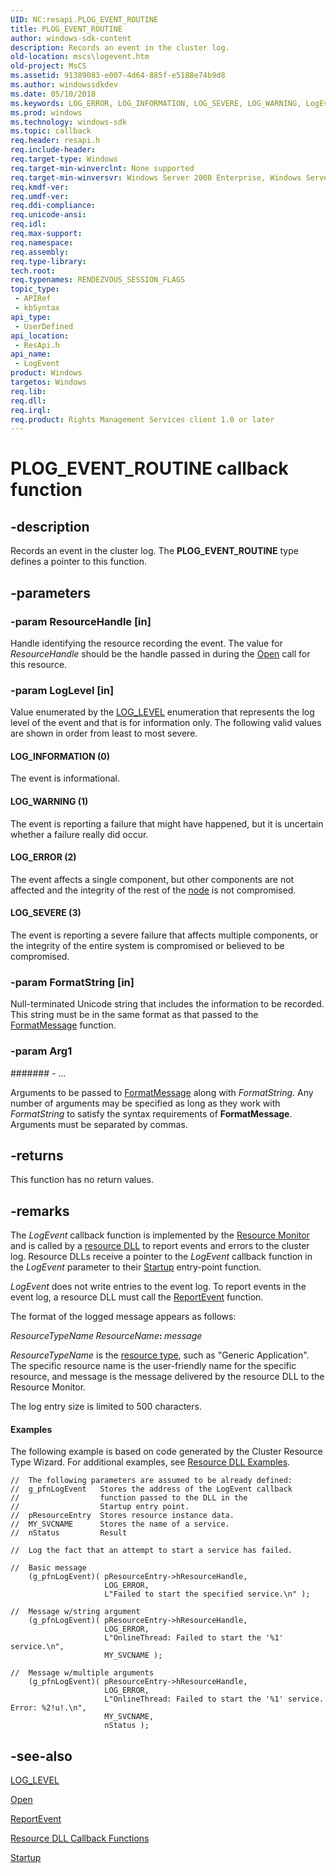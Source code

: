 ```yaml
---
UID: NC:resapi.PLOG_EVENT_ROUTINE
title: PLOG_EVENT_ROUTINE
author: windows-sdk-content
description: Records an event in the cluster log.
old-location: mscs\logevent.htm
old-project: MsCS
ms.assetid: 91389083-e007-4d64-885f-e5188e74b9d8
ms.author: windowssdkdev
ms.date: 05/10/2018
ms.keywords: LOG_ERROR, LOG_INFORMATION, LOG_SEVERE, LOG_WARNING, LogEvent, LogEvent callback, LogEvent callback function [Failover Cluster], PLOG_EVENT_ROUTINE, PLOG_EVENT_ROUTINE callback function [Failover Cluster], _wolf_logevent, mscs.logevent, resapi/LogEvent, resapi/PLOG_EVENT_ROUTINE
ms.prod: windows
ms.technology: windows-sdk
ms.topic: callback
req.header: resapi.h
req.include-header: 
req.target-type: Windows
req.target-min-winverclnt: None supported
req.target-min-winversvr: Windows Server 2008 Enterprise, Windows Server 2008 Datacenter
req.kmdf-ver: 
req.umdf-ver: 
req.ddi-compliance: 
req.unicode-ansi: 
req.idl: 
req.max-support: 
req.namespace: 
req.assembly: 
req.type-library: 
tech.root: 
req.typenames: RENDEZVOUS_SESSION_FLAGS
topic_type:
 - APIRef
 - kbSyntax
api_type:
 - UserDefined
api_location:
 - ResApi.h
api_name:
 - LogEvent
product: Windows
targetos: Windows
req.lib: 
req.dll: 
req.irql: 
req.product: Rights Management Services client 1.0 or later
---
```


# PLOG_EVENT_ROUTINE callback function


## -description


Records an event in the 
    cluster log. The <b>PLOG_EVENT_ROUTINE</b> type defines a pointer to this function.


## -parameters




### -param ResourceHandle [in]

Handle identifying the resource recording the event. The value for <i>ResourceHandle</i> 
       should be the handle passed in during the <a href="https://msdn.microsoft.com/library/windows/hardware/hh451153">Open</a> call for this 
       resource.


### -param LogLevel [in]

Value enumerated by the <a href="https://msdn.microsoft.com/976251d5-6619-47f7-9b6e-2031768100b0">LOG_LEVEL</a> enumeration that 
       represents the log level of the event and that is for information only. The following valid values are shown in 
       order from least to most severe.



#### LOG_INFORMATION (0)

The event is informational.



#### LOG_WARNING (1)

The event is reporting a failure that might have happened, but it is uncertain whether a failure really did 
         occur.



#### LOG_ERROR (2)

The event affects a single component, but other components are not affected and the integrity of the rest 
         of the <a href="https://msdn.microsoft.com/4381e378-7bf2-4dbc-b56e-3fed33193d32">node</a> is not compromised.



#### LOG_SEVERE (3)

The event is reporting a severe failure that affects multiple components, or the integrity of the entire 
         system is compromised or believed to be compromised.


### -param FormatString [in]

Null-terminated Unicode string that includes the information to be recorded. This string must be in the same 
       format as that passed to the <a href="https://msdn.microsoft.com/b9d61342-4bcf-42e9-96f1-a5993dfb6c0c">FormatMessage</a> 
       function.


### -param Arg1








####### - ...

Arguments to be passed to <a href="https://msdn.microsoft.com/b9d61342-4bcf-42e9-96f1-a5993dfb6c0c">FormatMessage</a> along with 
       <i>FormatString</i>. Any number of arguments may be specified as long as they work with 
       <i>FormatString</i> to satisfy the syntax requirements of 
       <b>FormatMessage</b>. Arguments must be separated by 
       commas.


## -returns



This function has no return values.




## -remarks



The <i>LogEvent</i> callback function is implemented by the 
     <a href="https://msdn.microsoft.com/caebb47f-c2c5-463e-a957-d9eefc7fc33d">Resource Monitor</a> and is called by a 
     <a href="https://msdn.microsoft.com/e1434102-afaf-4a35-887e-a434c628bd90">resource DLL</a> to report events and errors to the cluster log. 
     Resource DLLs receive a pointer to the <i>LogEvent</i> callback 
     function in the <i>LogEvent</i> parameter to their 
     <a href="https://msdn.microsoft.com/b07a2c32-2ff5-4917-9bcb-e1cfe445b3b3">Startup</a> entry-point function.

<i>LogEvent</i> does not write entries to the event log. To 
     report events in the event log, a resource DLL must call the 
     <a href="https://msdn.microsoft.com/e39273c3-9e42-41a1-9ec1-1cdff2ab7b55">ReportEvent</a> function.

The format of the logged message appears as follows:

<b>
</b><i>ResourceTypeName</i><b>
</b><i>ResourceName</i><b>: </b><i>message</i>

<i>ResourceTypeName</i> is the 
     <a href="https://msdn.microsoft.com/d02e4f51-7b86-451a-a51c-ea850ae464d1">resource type</a>, such as 
     "Generic Application". The specific resource name is the user-friendly name for the specific 
     resource, and message is the message delivered by the resource DLL to the Resource Monitor.

The log entry size is limited to 500 characters.


#### Examples

The following example is based on code generated by the Cluster Resource Type Wizard. For additional 
     examples, see <a href="mscs.resource_dll_examples">Resource DLL Examples</a>.

<pre class="syntax" xml:space="preserve"><code>//  The following parameters are assumed to be already defined:
//  g_pfnLogEvent   Stores the address of the LogEvent callback
//                  function passed to the DLL in the
//                  Startup entry point.
//  pResourceEntry  Stores resource instance data.
//  MY_SVCNAME      Stores the name of a service.
//  nStatus         Result

//  Log the fact that an attempt to start a service has failed.

//  Basic message
    (g_pfnLogEvent)( pResourceEntry-&gt;hResourceHandle,
                     LOG_ERROR,
                     L"Failed to start the specified service.\n" );

//  Message w/string argument
    (g_pfnLogEvent)( pResourceEntry-&gt;hResourceHandle,
                     LOG_ERROR,
                     L"OnlineThread: Failed to start the '%1' service.\n",
                     MY_SVCNAME );

//  Message w/multiple arguments
    (g_pfnLogEvent)( pResourceEntry-&gt;hResourceHandle,
                     LOG_ERROR,
                     L"OnlineThread: Failed to start the '%1' service. Error: %2!u!.\n",
                     MY_SVCNAME,
                     nStatus );</code></pre>



## -see-also




<a href="https://msdn.microsoft.com/976251d5-6619-47f7-9b6e-2031768100b0">LOG_LEVEL</a>



<a href="https://msdn.microsoft.com/library/windows/hardware/hh451153">Open</a>



<a href="https://msdn.microsoft.com/e39273c3-9e42-41a1-9ec1-1cdff2ab7b55">ReportEvent</a>



<a href="https://msdn.microsoft.com/6c7de7e6-a0f5-4308-8cf3-21968bd339a4">Resource DLL Callback Functions</a>



<a href="https://msdn.microsoft.com/b07a2c32-2ff5-4917-9bcb-e1cfe445b3b3">Startup</a>
 

 

